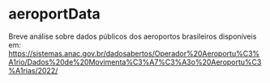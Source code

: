 # aeroportData
Breve análise sobre dados públicos dos aeroportos brasileiros disponíveis em: https://sistemas.anac.gov.br/dadosabertos/Operador%20Aeroportu%C3%A1rio/Dados%20de%20Movimenta%C3%A7%C3%A3o%20Aeroportu%C3%A1rias/2022/
